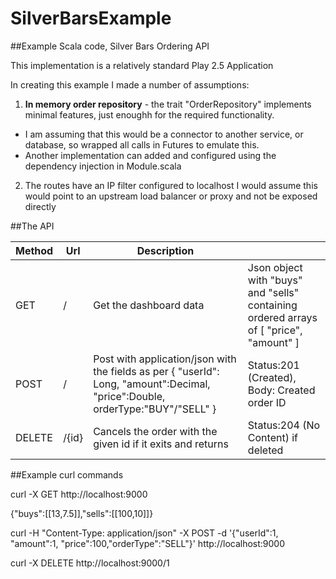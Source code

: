 # SilverBarsExample
##Example Scala code, Silver Bars Ordering API

This implementation is a relatively standard Play 2.5 Application

In creating this example I made a number of assumptions:

1) __In memory order repository__ - the trait "OrderRepository" implements minimal features, just enoughh for the required functionality.
 
 * I am assuming that this would be a connector to another service, or database, so wrapped all calls in Futures to emulate this.
 * Another implementation can added and configured using the dependency injection in Module.scala
 
2) The routes have an IP filter configured to localhost
I would assume this would point to an upstream load balancer or proxy and not be exposed directly


##The API


|  Method | Url  | Description  | |
|---|---|---|---|
| GET | / | Get the dashboard data | Json object with "buys" and "sells" containing ordered arrays of [ "price", "amount" ] |
| POST | / | Post with application/json with the fields as per { "userId": Long, "amount":Decimal, "price":Double, orderType:"BUY"/"SELL" } | Status:201 (Created), Body: Created order ID|
| DELETE | /{id} | Cancels the order with the given id if it exits and returns | Status:204 (No Content) if deleted  |


##Example curl commands

curl -X GET http://localhost:9000

{"buys":[[13,7.5]],"sells":[[100,10]]}

curl -H "Content-Type: application/json" -X POST -d '{"userId":1, "amount":1, "price":100,"orderType":"SELL"}' http://localhost:9000

curl -X DELETE http://localhost:9000/1